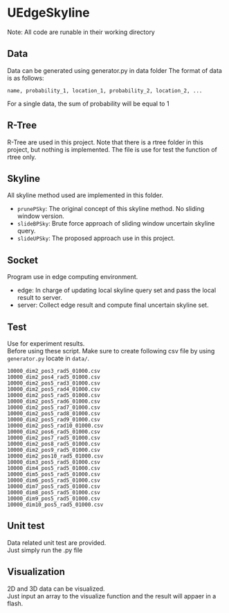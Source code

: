 # UEdgeSkyline  

Note: All code are runable in their working directory  

## Data  
Data can be generated using generator.py in data folder
The format of data is as follows:  

	name, probability_1, location_1, probability_2, location_2, ...  
	
For a single data, the sum of probability will be equal to 1  

## R-Tree  
R-Tree are used in this project. Note that there is a rtree folder in this project, but nothing is implemented. The file is use for test the function of rtree only.  

## Skyline  
All skyline method used are implemented in this folder.  
- `prunePSky`: The original concept of this skyline method. No sliding window version.  
- `slideBPSky`: Brute force approach of sliding window uncertain skyline query.  
- `slideUPSky`: The proposed approach use in this project.  

## Socket  
Program use in edge computing environment.  
- edge: In charge of updating local skyline query set and pass the local result to server.  
- server: Collect edge result and compute final uncertain skyline set.  

## Test  
Use for experiment results.  
Before using these script. Make sure to create following csv file by using `generator.py` locate in `data/`.  

	10000_dim2_pos3_rad5_01000.csv  
	10000_dim2_pos4_rad5_01000.csv  
	10000_dim2_pos5_rad3_01000.csv  
	10000_dim2_pos5_rad4_01000.csv  
	10000_dim2_pos5_rad5_01000.csv  
	10000_dim2_pos5_rad6_01000.csv  
	10000_dim2_pos5_rad7_01000.csv  
	10000_dim2_pos5_rad8_01000.csv  
	10000_dim2_pos5_rad9_01000.csv  
	10000_dim2_pos5_rad10_01000.csv  
	10000_dim2_pos6_rad5_01000.csv  
	10000_dim2_pos7_rad5_01000.csv  
	10000_dim2_pos8_rad5_01000.csv  
	10000_dim2_pos9_rad5_01000.csv  
	10000_dim2_pos10_rad5_01000.csv  
	10000_dim3_pos5_rad5_01000.csv  
	10000_dim4_pos5_rad5_01000.csv  
	10000_dim5_pos5_rad5_01000.csv  
	10000_dim6_pos5_rad5_01000.csv  
	10000_dim7_pos5_rad5_01000.csv  
	10000_dim8_pos5_rad5_01000.csv  
	10000_dim9_pos5_rad5_01000.csv  
	10000_dim10_pos5_rad5_01000.csv  

## Unit test
Data related unit test are provided.  
Just simply run the .py file  

## Visualization  
2D and 3D data can be visualized.  
Just input an array to the visualize function and the result will appaer in a flash.  
